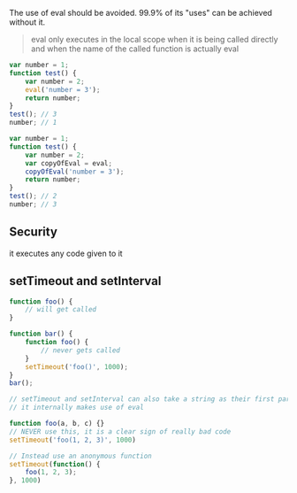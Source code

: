 The use of eval should be avoided. 99.9% of its "uses" can be achieved without it.

> eval only executes in the local scope when it is being called directly and 
> when the name of the called function is actually eval

```javascript
var number = 1;
function test() {
    var number = 2;
    eval('number = 3');
    return number;
}
test(); // 3
number; // 1
```

```javascript
var number = 1;
function test() {
    var number = 2;
    var copyOfEval = eval;
    copyOfEval('number = 3');
    return number;
}
test(); // 2
number; // 3
```
## Security
it executes any code given to it

## setTimeout and setInterval

```javascript
function foo() {
    // will get called
}

function bar() {
    function foo() {
        // never gets called
    }
    setTimeout('foo()', 1000);
}
bar();

// setTimeout and setInterval can also take a string as their first parameter. 
// it internally makes use of eval

```

```javascript
function foo(a, b, c) {}
// NEVER use this, it is a clear sign of really bad code
setTimeout('foo(1, 2, 3)', 1000)

// Instead use an anonymous function
setTimeout(function() {
    foo(1, 2, 3);
}, 1000)
```